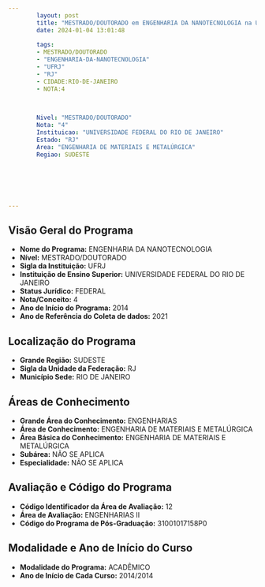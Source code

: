 ```yaml
---
        layout: post
        title: "MESTRADO/DOUTORADO em ENGENHARIA DA NANOTECNOLOGIA na UFRJ  "
        date: 2024-01-04 13:01:48
     
        tags:
        - MESTRADO/DOUTORADO
        - "ENGENHARIA-DA-NANOTECNOLOGIA"
        - "UFRJ"
        - "RJ"
        - CIDADE:RIO-DE-JANEIRO
        - NOTA:4
        
       

        Nivel: "MESTRADO/DOUTORADO"
        Nota: "4"
        Instituicao: "UNIVERSIDADE FEDERAL DO RIO DE JANEIRO"
        Estado: "RJ"
        Area: "ENGENHARIA DE MATERIAIS E METALÚRGICA"
        Regiao: SUDESTE
        
        
        
        
        
        
---
```

## Visão Geral do Programa
- **Nome do Programa:** ENGENHARIA DA NANOTECNOLOGIA
- **Nível:** MESTRADO/DOUTORADO
- **Sigla da Instituição:** UFRJ
- **Instituição de Ensino Superior:** UNIVERSIDADE FEDERAL DO RIO DE JANEIRO
- **Status Jurídico:** FEDERAL
- **Nota/Conceito:** 4
- **Ano de Início do Programa:** 2014
- **Ano de Referência do Coleta de dados:** 2021

## Localização do Programa
- **Grande Região:** SUDESTE
- **Sigla da Unidade da Federação:** RJ
- **Município Sede:** RIO DE JANEIRO

## Áreas de Conhecimento
- **Grande Área do Conhecimento:** ENGENHARIAS
- **Área de Conhecimento:** ENGENHARIA DE MATERIAIS E METALÚRGICA
- **Área Básica do Conhecimento:** ENGENHARIA DE MATERIAIS E METALÚRGICA
- **Subárea:** NÃO SE APLICA
- **Especialidade:** NÃO SE APLICA

## Avaliação e Código do Programa
- **Código Identificador da Área de Avaliação:** 12
- **Área de Avaliação:** ENGENHARIAS II
- **Código do Programa de Pós-Graduação:** 31001017158P0


## Modalidade e Ano de Início do Curso
- **Modalidade do Programa:** ACADÊMICO
- **Ano de Início de Cada Curso:** 2014/2014
